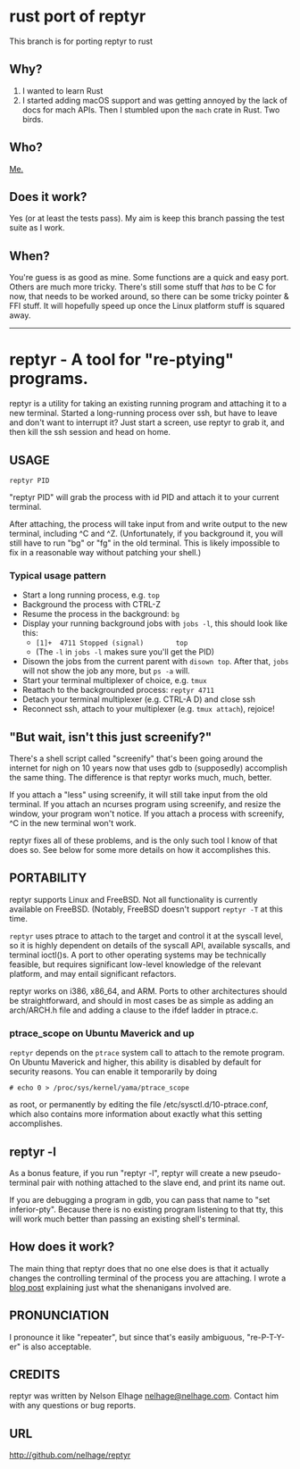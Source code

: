 # rust port of reptyr

This branch is for porting reptyr to rust

## Why?

1. I wanted to learn Rust
2. I started adding macOS support and was getting annoyed by the lack of docs
   for mach APIs. Then I stumbled upon the `mach` crate in Rust. Two birds.

## Who?

[Me.](https://github.com/maxfierke)

## Does it work?

Yes (or at least the tests pass). My aim is keep this branch passing the test
suite as I work.

## When?

You're guess is as good as mine. Some functions are a quick and easy port. Others
are much more tricky. There's still some stuff that _has_ to be C for now, that
needs to be worked around, so there can be some tricky pointer & FFI stuff. It
will hopefully speed up once the Linux platform stuff is squared away.

---

# reptyr - A tool for "re-ptying" programs.

reptyr is a utility for taking an existing running program and
attaching it to a new terminal. Started a long-running process over
ssh, but have to leave and don't want to interrupt it? Just start a
screen, use reptyr to grab it, and then kill the ssh session and head
on home.

## USAGE

    reptyr PID

"reptyr PID" will grab the process with id PID and attach it to your
current terminal.

After attaching, the process will take input from and write output to
the new terminal, including ^C and ^Z. (Unfortunately, if you
background it, you will still have to run "bg" or "fg" in the old
terminal. This is likely impossible to fix in a reasonable way without
patching your shell.)

### Typical usage pattern

* Start a long running process, e.g. `top`
* Background the process with CTRL-Z
* Resume the process in the background: `bg`
* Display your running background jobs with `jobs -l`, this should look like this:
  * `[1]+  4711 Stopped (signal)        top`
  * (The `-l` in `jobs -l` makes sure you'll get the PID)
* Disown the jobs from the current parent with `disown top`. After that, `jobs` will not show the job any more, but `ps -a` will.
* Start your terminal multiplexer of choice, e.g. `tmux`
* Reattach to the backgrounded process: `reptyr 4711`
* Detach your terminal multiplexer (e.g. CTRL-A D) and close ssh
* Reconnect ssh, attach to your multiplexer (e.g. `tmux attach`), rejoice!

## "But wait, isn't this just screenify?"

There's a shell script called "screenify" that's been going around the
internet for nigh on 10 years now that uses gdb to (supposedly)
accomplish the same thing. The difference is that reptyr works much,
much, better.

If you attach a "less" using screenify, it will still take input from
the old terminal. If you attach an ncurses program using screenify,
and resize the window, your program won't notice. If you attach a
process with screenify, ^C in the new terminal won't work.

reptyr fixes all of these problems, and is the only such tool I know
of that does so. See below for some more details on how it
accomplishes this.

## PORTABILITY

reptyr supports Linux and FreeBSD. Not all functionality is currently
available on FreeBSD. (Notably, FreeBSD doesn't support `reptyr -T` at
this time.

`reptyr` uses ptrace to attach to the target and control it at the
syscall level, so it is highly dependent on details of the syscall
API, available syscalls, and terminal ioctl()s. A port to other
operating systems may be technically feasible, but requires
significant low-level knowledge of the relevant platform, and may
entail significant refactors.

reptyr works on i386, x86_64, and ARM. Ports to other architectures should be
straightforward, and should in most cases be as simple as adding an arch/ARCH.h
file and adding a clause to the ifdef ladder in ptrace.c.

### ptrace_scope on Ubuntu Maverick and up

`reptyr` depends on the `ptrace` system call to attach to the remote program. On
Ubuntu Maverick and higher, this ability is disabled by default for security
reasons. You can enable it temporarily by doing

    # echo 0 > /proc/sys/kernel/yama/ptrace_scope

as root, or permanently by editing the file /etc/sysctl.d/10-ptrace.conf, which
also contains more information about exactly what this setting accomplishes.

## reptyr -l

As a bonus feature, if you run "reptyr -l", reptyr will create a new
pseudo-terminal pair with nothing attached to the slave end, and print
its name out.

If you are debugging a program in gdb, you can pass that name to "set
inferior-pty". Because there is no existing program listening to that
tty, this will work much better than passing an existing shell's
terminal.

## How does it work?

The main thing that reptyr does that no one else does is that it
actually changes the controlling terminal of the process you are
attaching. I wrote a
[blog post](https://blog.nelhage.com/2011/02/changing-ctty/)
explaining just what the shenanigans involved are.

## PRONUNCIATION

I pronounce it like "repeater", but since that's easily ambiguous,
"re-P-T-Y-er" is also acceptable.


## CREDITS

reptyr was written by Nelson Elhage <nelhage@nelhage.com>. Contact him
with any questions or bug reports.

## URL

http://github.com/nelhage/reptyr
